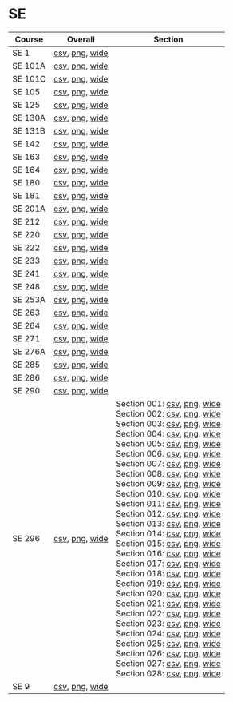 # SE

| Course | Overall | Section |
| ------ | ------- | ------- |
| SE 1 | [csv](https://github.com/UCSD-Historical-Enrollment-Data/2024Fall/blob/main/overall/SE%201.csv), [png](https://raw.githubusercontent.com/UCSD-Historical-Enrollment-Data/2024Fall/main/plot_overall/SE%201.png), [wide](https://raw.githubusercontent.com/UCSD-Historical-Enrollment-Data/2024Fall/main/plot_overall_wide/SE%201.png) |  |
| SE 101A | [csv](https://github.com/UCSD-Historical-Enrollment-Data/2024Fall/blob/main/overall/SE%20101A.csv), [png](https://raw.githubusercontent.com/UCSD-Historical-Enrollment-Data/2024Fall/main/plot_overall/SE%20101A.png), [wide](https://raw.githubusercontent.com/UCSD-Historical-Enrollment-Data/2024Fall/main/plot_overall_wide/SE%20101A.png) |  |
| SE 101C | [csv](https://github.com/UCSD-Historical-Enrollment-Data/2024Fall/blob/main/overall/SE%20101C.csv), [png](https://raw.githubusercontent.com/UCSD-Historical-Enrollment-Data/2024Fall/main/plot_overall/SE%20101C.png), [wide](https://raw.githubusercontent.com/UCSD-Historical-Enrollment-Data/2024Fall/main/plot_overall_wide/SE%20101C.png) |  |
| SE 105 | [csv](https://github.com/UCSD-Historical-Enrollment-Data/2024Fall/blob/main/overall/SE%20105.csv), [png](https://raw.githubusercontent.com/UCSD-Historical-Enrollment-Data/2024Fall/main/plot_overall/SE%20105.png), [wide](https://raw.githubusercontent.com/UCSD-Historical-Enrollment-Data/2024Fall/main/plot_overall_wide/SE%20105.png) |  |
| SE 125 | [csv](https://github.com/UCSD-Historical-Enrollment-Data/2024Fall/blob/main/overall/SE%20125.csv), [png](https://raw.githubusercontent.com/UCSD-Historical-Enrollment-Data/2024Fall/main/plot_overall/SE%20125.png), [wide](https://raw.githubusercontent.com/UCSD-Historical-Enrollment-Data/2024Fall/main/plot_overall_wide/SE%20125.png) |  |
| SE 130A | [csv](https://github.com/UCSD-Historical-Enrollment-Data/2024Fall/blob/main/overall/SE%20130A.csv), [png](https://raw.githubusercontent.com/UCSD-Historical-Enrollment-Data/2024Fall/main/plot_overall/SE%20130A.png), [wide](https://raw.githubusercontent.com/UCSD-Historical-Enrollment-Data/2024Fall/main/plot_overall_wide/SE%20130A.png) |  |
| SE 131B | [csv](https://github.com/UCSD-Historical-Enrollment-Data/2024Fall/blob/main/overall/SE%20131B.csv), [png](https://raw.githubusercontent.com/UCSD-Historical-Enrollment-Data/2024Fall/main/plot_overall/SE%20131B.png), [wide](https://raw.githubusercontent.com/UCSD-Historical-Enrollment-Data/2024Fall/main/plot_overall_wide/SE%20131B.png) |  |
| SE 142 | [csv](https://github.com/UCSD-Historical-Enrollment-Data/2024Fall/blob/main/overall/SE%20142.csv), [png](https://raw.githubusercontent.com/UCSD-Historical-Enrollment-Data/2024Fall/main/plot_overall/SE%20142.png), [wide](https://raw.githubusercontent.com/UCSD-Historical-Enrollment-Data/2024Fall/main/plot_overall_wide/SE%20142.png) |  |
| SE 163 | [csv](https://github.com/UCSD-Historical-Enrollment-Data/2024Fall/blob/main/overall/SE%20163.csv), [png](https://raw.githubusercontent.com/UCSD-Historical-Enrollment-Data/2024Fall/main/plot_overall/SE%20163.png), [wide](https://raw.githubusercontent.com/UCSD-Historical-Enrollment-Data/2024Fall/main/plot_overall_wide/SE%20163.png) |  |
| SE 164 | [csv](https://github.com/UCSD-Historical-Enrollment-Data/2024Fall/blob/main/overall/SE%20164.csv), [png](https://raw.githubusercontent.com/UCSD-Historical-Enrollment-Data/2024Fall/main/plot_overall/SE%20164.png), [wide](https://raw.githubusercontent.com/UCSD-Historical-Enrollment-Data/2024Fall/main/plot_overall_wide/SE%20164.png) |  |
| SE 180 | [csv](https://github.com/UCSD-Historical-Enrollment-Data/2024Fall/blob/main/overall/SE%20180.csv), [png](https://raw.githubusercontent.com/UCSD-Historical-Enrollment-Data/2024Fall/main/plot_overall/SE%20180.png), [wide](https://raw.githubusercontent.com/UCSD-Historical-Enrollment-Data/2024Fall/main/plot_overall_wide/SE%20180.png) |  |
| SE 181 | [csv](https://github.com/UCSD-Historical-Enrollment-Data/2024Fall/blob/main/overall/SE%20181.csv), [png](https://raw.githubusercontent.com/UCSD-Historical-Enrollment-Data/2024Fall/main/plot_overall/SE%20181.png), [wide](https://raw.githubusercontent.com/UCSD-Historical-Enrollment-Data/2024Fall/main/plot_overall_wide/SE%20181.png) |  |
| SE 201A | [csv](https://github.com/UCSD-Historical-Enrollment-Data/2024Fall/blob/main/overall/SE%20201A.csv), [png](https://raw.githubusercontent.com/UCSD-Historical-Enrollment-Data/2024Fall/main/plot_overall/SE%20201A.png), [wide](https://raw.githubusercontent.com/UCSD-Historical-Enrollment-Data/2024Fall/main/plot_overall_wide/SE%20201A.png) |  |
| SE 212 | [csv](https://github.com/UCSD-Historical-Enrollment-Data/2024Fall/blob/main/overall/SE%20212.csv), [png](https://raw.githubusercontent.com/UCSD-Historical-Enrollment-Data/2024Fall/main/plot_overall/SE%20212.png), [wide](https://raw.githubusercontent.com/UCSD-Historical-Enrollment-Data/2024Fall/main/plot_overall_wide/SE%20212.png) |  |
| SE 220 | [csv](https://github.com/UCSD-Historical-Enrollment-Data/2024Fall/blob/main/overall/SE%20220.csv), [png](https://raw.githubusercontent.com/UCSD-Historical-Enrollment-Data/2024Fall/main/plot_overall/SE%20220.png), [wide](https://raw.githubusercontent.com/UCSD-Historical-Enrollment-Data/2024Fall/main/plot_overall_wide/SE%20220.png) |  |
| SE 222 | [csv](https://github.com/UCSD-Historical-Enrollment-Data/2024Fall/blob/main/overall/SE%20222.csv), [png](https://raw.githubusercontent.com/UCSD-Historical-Enrollment-Data/2024Fall/main/plot_overall/SE%20222.png), [wide](https://raw.githubusercontent.com/UCSD-Historical-Enrollment-Data/2024Fall/main/plot_overall_wide/SE%20222.png) |  |
| SE 233 | [csv](https://github.com/UCSD-Historical-Enrollment-Data/2024Fall/blob/main/overall/SE%20233.csv), [png](https://raw.githubusercontent.com/UCSD-Historical-Enrollment-Data/2024Fall/main/plot_overall/SE%20233.png), [wide](https://raw.githubusercontent.com/UCSD-Historical-Enrollment-Data/2024Fall/main/plot_overall_wide/SE%20233.png) |  |
| SE 241 | [csv](https://github.com/UCSD-Historical-Enrollment-Data/2024Fall/blob/main/overall/SE%20241.csv), [png](https://raw.githubusercontent.com/UCSD-Historical-Enrollment-Data/2024Fall/main/plot_overall/SE%20241.png), [wide](https://raw.githubusercontent.com/UCSD-Historical-Enrollment-Data/2024Fall/main/plot_overall_wide/SE%20241.png) |  |
| SE 248 | [csv](https://github.com/UCSD-Historical-Enrollment-Data/2024Fall/blob/main/overall/SE%20248.csv), [png](https://raw.githubusercontent.com/UCSD-Historical-Enrollment-Data/2024Fall/main/plot_overall/SE%20248.png), [wide](https://raw.githubusercontent.com/UCSD-Historical-Enrollment-Data/2024Fall/main/plot_overall_wide/SE%20248.png) |  |
| SE 253A | [csv](https://github.com/UCSD-Historical-Enrollment-Data/2024Fall/blob/main/overall/SE%20253A.csv), [png](https://raw.githubusercontent.com/UCSD-Historical-Enrollment-Data/2024Fall/main/plot_overall/SE%20253A.png), [wide](https://raw.githubusercontent.com/UCSD-Historical-Enrollment-Data/2024Fall/main/plot_overall_wide/SE%20253A.png) |  |
| SE 263 | [csv](https://github.com/UCSD-Historical-Enrollment-Data/2024Fall/blob/main/overall/SE%20263.csv), [png](https://raw.githubusercontent.com/UCSD-Historical-Enrollment-Data/2024Fall/main/plot_overall/SE%20263.png), [wide](https://raw.githubusercontent.com/UCSD-Historical-Enrollment-Data/2024Fall/main/plot_overall_wide/SE%20263.png) |  |
| SE 264 | [csv](https://github.com/UCSD-Historical-Enrollment-Data/2024Fall/blob/main/overall/SE%20264.csv), [png](https://raw.githubusercontent.com/UCSD-Historical-Enrollment-Data/2024Fall/main/plot_overall/SE%20264.png), [wide](https://raw.githubusercontent.com/UCSD-Historical-Enrollment-Data/2024Fall/main/plot_overall_wide/SE%20264.png) |  |
| SE 271 | [csv](https://github.com/UCSD-Historical-Enrollment-Data/2024Fall/blob/main/overall/SE%20271.csv), [png](https://raw.githubusercontent.com/UCSD-Historical-Enrollment-Data/2024Fall/main/plot_overall/SE%20271.png), [wide](https://raw.githubusercontent.com/UCSD-Historical-Enrollment-Data/2024Fall/main/plot_overall_wide/SE%20271.png) |  |
| SE 276A | [csv](https://github.com/UCSD-Historical-Enrollment-Data/2024Fall/blob/main/overall/SE%20276A.csv), [png](https://raw.githubusercontent.com/UCSD-Historical-Enrollment-Data/2024Fall/main/plot_overall/SE%20276A.png), [wide](https://raw.githubusercontent.com/UCSD-Historical-Enrollment-Data/2024Fall/main/plot_overall_wide/SE%20276A.png) |  |
| SE 285 | [csv](https://github.com/UCSD-Historical-Enrollment-Data/2024Fall/blob/main/overall/SE%20285.csv), [png](https://raw.githubusercontent.com/UCSD-Historical-Enrollment-Data/2024Fall/main/plot_overall/SE%20285.png), [wide](https://raw.githubusercontent.com/UCSD-Historical-Enrollment-Data/2024Fall/main/plot_overall_wide/SE%20285.png) |  |
| SE 286 | [csv](https://github.com/UCSD-Historical-Enrollment-Data/2024Fall/blob/main/overall/SE%20286.csv), [png](https://raw.githubusercontent.com/UCSD-Historical-Enrollment-Data/2024Fall/main/plot_overall/SE%20286.png), [wide](https://raw.githubusercontent.com/UCSD-Historical-Enrollment-Data/2024Fall/main/plot_overall_wide/SE%20286.png) |  |
| SE 290 | [csv](https://github.com/UCSD-Historical-Enrollment-Data/2024Fall/blob/main/overall/SE%20290.csv), [png](https://raw.githubusercontent.com/UCSD-Historical-Enrollment-Data/2024Fall/main/plot_overall/SE%20290.png), [wide](https://raw.githubusercontent.com/UCSD-Historical-Enrollment-Data/2024Fall/main/plot_overall_wide/SE%20290.png) |  |
| SE 296 | [csv](https://github.com/UCSD-Historical-Enrollment-Data/2024Fall/blob/main/overall/SE%20296.csv), [png](https://raw.githubusercontent.com/UCSD-Historical-Enrollment-Data/2024Fall/main/plot_overall/SE%20296.png), [wide](https://raw.githubusercontent.com/UCSD-Historical-Enrollment-Data/2024Fall/main/plot_overall_wide/SE%20296.png) | Section 001: [csv](https://github.com/UCSD-Historical-Enrollment-Data/2024Fall/blob/main/section/SE%20296_001.csv), [png](https://raw.githubusercontent.com/UCSD-Historical-Enrollment-Data/2024Fall/main/plot_section/SE%20296_001.png), [wide](https://raw.githubusercontent.com/UCSD-Historical-Enrollment-Data/2024Fall/main/plot_section_wide/SE%20296_001.png)<br>Section 002: [csv](https://github.com/UCSD-Historical-Enrollment-Data/2024Fall/blob/main/section/SE%20296_002.csv), [png](https://raw.githubusercontent.com/UCSD-Historical-Enrollment-Data/2024Fall/main/plot_section/SE%20296_002.png), [wide](https://raw.githubusercontent.com/UCSD-Historical-Enrollment-Data/2024Fall/main/plot_section_wide/SE%20296_002.png)<br>Section 003: [csv](https://github.com/UCSD-Historical-Enrollment-Data/2024Fall/blob/main/section/SE%20296_003.csv), [png](https://raw.githubusercontent.com/UCSD-Historical-Enrollment-Data/2024Fall/main/plot_section/SE%20296_003.png), [wide](https://raw.githubusercontent.com/UCSD-Historical-Enrollment-Data/2024Fall/main/plot_section_wide/SE%20296_003.png)<br>Section 004: [csv](https://github.com/UCSD-Historical-Enrollment-Data/2024Fall/blob/main/section/SE%20296_004.csv), [png](https://raw.githubusercontent.com/UCSD-Historical-Enrollment-Data/2024Fall/main/plot_section/SE%20296_004.png), [wide](https://raw.githubusercontent.com/UCSD-Historical-Enrollment-Data/2024Fall/main/plot_section_wide/SE%20296_004.png)<br>Section 005: [csv](https://github.com/UCSD-Historical-Enrollment-Data/2024Fall/blob/main/section/SE%20296_005.csv), [png](https://raw.githubusercontent.com/UCSD-Historical-Enrollment-Data/2024Fall/main/plot_section/SE%20296_005.png), [wide](https://raw.githubusercontent.com/UCSD-Historical-Enrollment-Data/2024Fall/main/plot_section_wide/SE%20296_005.png)<br>Section 006: [csv](https://github.com/UCSD-Historical-Enrollment-Data/2024Fall/blob/main/section/SE%20296_006.csv), [png](https://raw.githubusercontent.com/UCSD-Historical-Enrollment-Data/2024Fall/main/plot_section/SE%20296_006.png), [wide](https://raw.githubusercontent.com/UCSD-Historical-Enrollment-Data/2024Fall/main/plot_section_wide/SE%20296_006.png)<br>Section 007: [csv](https://github.com/UCSD-Historical-Enrollment-Data/2024Fall/blob/main/section/SE%20296_007.csv), [png](https://raw.githubusercontent.com/UCSD-Historical-Enrollment-Data/2024Fall/main/plot_section/SE%20296_007.png), [wide](https://raw.githubusercontent.com/UCSD-Historical-Enrollment-Data/2024Fall/main/plot_section_wide/SE%20296_007.png)<br>Section 008: [csv](https://github.com/UCSD-Historical-Enrollment-Data/2024Fall/blob/main/section/SE%20296_008.csv), [png](https://raw.githubusercontent.com/UCSD-Historical-Enrollment-Data/2024Fall/main/plot_section/SE%20296_008.png), [wide](https://raw.githubusercontent.com/UCSD-Historical-Enrollment-Data/2024Fall/main/plot_section_wide/SE%20296_008.png)<br>Section 009: [csv](https://github.com/UCSD-Historical-Enrollment-Data/2024Fall/blob/main/section/SE%20296_009.csv), [png](https://raw.githubusercontent.com/UCSD-Historical-Enrollment-Data/2024Fall/main/plot_section/SE%20296_009.png), [wide](https://raw.githubusercontent.com/UCSD-Historical-Enrollment-Data/2024Fall/main/plot_section_wide/SE%20296_009.png)<br>Section 010: [csv](https://github.com/UCSD-Historical-Enrollment-Data/2024Fall/blob/main/section/SE%20296_010.csv), [png](https://raw.githubusercontent.com/UCSD-Historical-Enrollment-Data/2024Fall/main/plot_section/SE%20296_010.png), [wide](https://raw.githubusercontent.com/UCSD-Historical-Enrollment-Data/2024Fall/main/plot_section_wide/SE%20296_010.png)<br>Section 011: [csv](https://github.com/UCSD-Historical-Enrollment-Data/2024Fall/blob/main/section/SE%20296_011.csv), [png](https://raw.githubusercontent.com/UCSD-Historical-Enrollment-Data/2024Fall/main/plot_section/SE%20296_011.png), [wide](https://raw.githubusercontent.com/UCSD-Historical-Enrollment-Data/2024Fall/main/plot_section_wide/SE%20296_011.png)<br>Section 012: [csv](https://github.com/UCSD-Historical-Enrollment-Data/2024Fall/blob/main/section/SE%20296_012.csv), [png](https://raw.githubusercontent.com/UCSD-Historical-Enrollment-Data/2024Fall/main/plot_section/SE%20296_012.png), [wide](https://raw.githubusercontent.com/UCSD-Historical-Enrollment-Data/2024Fall/main/plot_section_wide/SE%20296_012.png)<br>Section 013: [csv](https://github.com/UCSD-Historical-Enrollment-Data/2024Fall/blob/main/section/SE%20296_013.csv), [png](https://raw.githubusercontent.com/UCSD-Historical-Enrollment-Data/2024Fall/main/plot_section/SE%20296_013.png), [wide](https://raw.githubusercontent.com/UCSD-Historical-Enrollment-Data/2024Fall/main/plot_section_wide/SE%20296_013.png)<br>Section 014: [csv](https://github.com/UCSD-Historical-Enrollment-Data/2024Fall/blob/main/section/SE%20296_014.csv), [png](https://raw.githubusercontent.com/UCSD-Historical-Enrollment-Data/2024Fall/main/plot_section/SE%20296_014.png), [wide](https://raw.githubusercontent.com/UCSD-Historical-Enrollment-Data/2024Fall/main/plot_section_wide/SE%20296_014.png)<br>Section 015: [csv](https://github.com/UCSD-Historical-Enrollment-Data/2024Fall/blob/main/section/SE%20296_015.csv), [png](https://raw.githubusercontent.com/UCSD-Historical-Enrollment-Data/2024Fall/main/plot_section/SE%20296_015.png), [wide](https://raw.githubusercontent.com/UCSD-Historical-Enrollment-Data/2024Fall/main/plot_section_wide/SE%20296_015.png)<br>Section 016: [csv](https://github.com/UCSD-Historical-Enrollment-Data/2024Fall/blob/main/section/SE%20296_016.csv), [png](https://raw.githubusercontent.com/UCSD-Historical-Enrollment-Data/2024Fall/main/plot_section/SE%20296_016.png), [wide](https://raw.githubusercontent.com/UCSD-Historical-Enrollment-Data/2024Fall/main/plot_section_wide/SE%20296_016.png)<br>Section 017: [csv](https://github.com/UCSD-Historical-Enrollment-Data/2024Fall/blob/main/section/SE%20296_017.csv), [png](https://raw.githubusercontent.com/UCSD-Historical-Enrollment-Data/2024Fall/main/plot_section/SE%20296_017.png), [wide](https://raw.githubusercontent.com/UCSD-Historical-Enrollment-Data/2024Fall/main/plot_section_wide/SE%20296_017.png)<br>Section 018: [csv](https://github.com/UCSD-Historical-Enrollment-Data/2024Fall/blob/main/section/SE%20296_018.csv), [png](https://raw.githubusercontent.com/UCSD-Historical-Enrollment-Data/2024Fall/main/plot_section/SE%20296_018.png), [wide](https://raw.githubusercontent.com/UCSD-Historical-Enrollment-Data/2024Fall/main/plot_section_wide/SE%20296_018.png)<br>Section 019: [csv](https://github.com/UCSD-Historical-Enrollment-Data/2024Fall/blob/main/section/SE%20296_019.csv), [png](https://raw.githubusercontent.com/UCSD-Historical-Enrollment-Data/2024Fall/main/plot_section/SE%20296_019.png), [wide](https://raw.githubusercontent.com/UCSD-Historical-Enrollment-Data/2024Fall/main/plot_section_wide/SE%20296_019.png)<br>Section 020: [csv](https://github.com/UCSD-Historical-Enrollment-Data/2024Fall/blob/main/section/SE%20296_020.csv), [png](https://raw.githubusercontent.com/UCSD-Historical-Enrollment-Data/2024Fall/main/plot_section/SE%20296_020.png), [wide](https://raw.githubusercontent.com/UCSD-Historical-Enrollment-Data/2024Fall/main/plot_section_wide/SE%20296_020.png)<br>Section 021: [csv](https://github.com/UCSD-Historical-Enrollment-Data/2024Fall/blob/main/section/SE%20296_021.csv), [png](https://raw.githubusercontent.com/UCSD-Historical-Enrollment-Data/2024Fall/main/plot_section/SE%20296_021.png), [wide](https://raw.githubusercontent.com/UCSD-Historical-Enrollment-Data/2024Fall/main/plot_section_wide/SE%20296_021.png)<br>Section 022: [csv](https://github.com/UCSD-Historical-Enrollment-Data/2024Fall/blob/main/section/SE%20296_022.csv), [png](https://raw.githubusercontent.com/UCSD-Historical-Enrollment-Data/2024Fall/main/plot_section/SE%20296_022.png), [wide](https://raw.githubusercontent.com/UCSD-Historical-Enrollment-Data/2024Fall/main/plot_section_wide/SE%20296_022.png)<br>Section 023: [csv](https://github.com/UCSD-Historical-Enrollment-Data/2024Fall/blob/main/section/SE%20296_023.csv), [png](https://raw.githubusercontent.com/UCSD-Historical-Enrollment-Data/2024Fall/main/plot_section/SE%20296_023.png), [wide](https://raw.githubusercontent.com/UCSD-Historical-Enrollment-Data/2024Fall/main/plot_section_wide/SE%20296_023.png)<br>Section 024: [csv](https://github.com/UCSD-Historical-Enrollment-Data/2024Fall/blob/main/section/SE%20296_024.csv), [png](https://raw.githubusercontent.com/UCSD-Historical-Enrollment-Data/2024Fall/main/plot_section/SE%20296_024.png), [wide](https://raw.githubusercontent.com/UCSD-Historical-Enrollment-Data/2024Fall/main/plot_section_wide/SE%20296_024.png)<br>Section 025: [csv](https://github.com/UCSD-Historical-Enrollment-Data/2024Fall/blob/main/section/SE%20296_025.csv), [png](https://raw.githubusercontent.com/UCSD-Historical-Enrollment-Data/2024Fall/main/plot_section/SE%20296_025.png), [wide](https://raw.githubusercontent.com/UCSD-Historical-Enrollment-Data/2024Fall/main/plot_section_wide/SE%20296_025.png)<br>Section 026: [csv](https://github.com/UCSD-Historical-Enrollment-Data/2024Fall/blob/main/section/SE%20296_026.csv), [png](https://raw.githubusercontent.com/UCSD-Historical-Enrollment-Data/2024Fall/main/plot_section/SE%20296_026.png), [wide](https://raw.githubusercontent.com/UCSD-Historical-Enrollment-Data/2024Fall/main/plot_section_wide/SE%20296_026.png)<br>Section 027: [csv](https://github.com/UCSD-Historical-Enrollment-Data/2024Fall/blob/main/section/SE%20296_027.csv), [png](https://raw.githubusercontent.com/UCSD-Historical-Enrollment-Data/2024Fall/main/plot_section/SE%20296_027.png), [wide](https://raw.githubusercontent.com/UCSD-Historical-Enrollment-Data/2024Fall/main/plot_section_wide/SE%20296_027.png)<br>Section 028: [csv](https://github.com/UCSD-Historical-Enrollment-Data/2024Fall/blob/main/section/SE%20296_028.csv), [png](https://raw.githubusercontent.com/UCSD-Historical-Enrollment-Data/2024Fall/main/plot_section/SE%20296_028.png), [wide](https://raw.githubusercontent.com/UCSD-Historical-Enrollment-Data/2024Fall/main/plot_section_wide/SE%20296_028.png) |
| SE 9 | [csv](https://github.com/UCSD-Historical-Enrollment-Data/2024Fall/blob/main/overall/SE%209.csv), [png](https://raw.githubusercontent.com/UCSD-Historical-Enrollment-Data/2024Fall/main/plot_overall/SE%209.png), [wide](https://raw.githubusercontent.com/UCSD-Historical-Enrollment-Data/2024Fall/main/plot_overall_wide/SE%209.png) |  |
